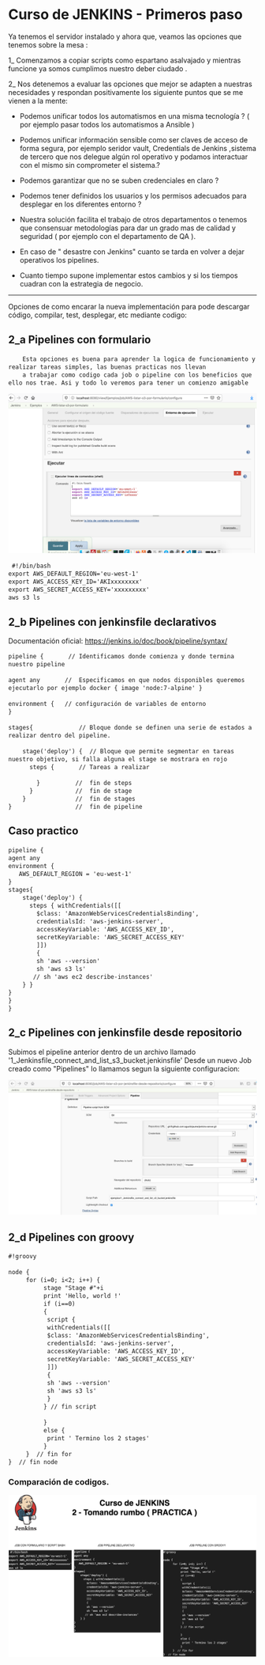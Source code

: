 # Curso de JENKINS - Primeros paso


Ya tenemos el servidor instalado y ahora que, veamos las opciones que tenemos sobre la mesa :

1_ Comenzamos a copiar scripts como espartano asalvajado  y mientras funcione ya somos cumplimos nuestro deber ciudado .


2_ Nos detenemos a evaluar las opciones que mejor se adapten a nuestras necesidades y respondan positivamente los siguiente puntos que se me vienen a la mente:

- Podemos unificar todos los automatismos en una misma tecnología ? ( por ejemplo pasar todos los automatismos a Ansible )

- Podemos unificar información sensible como ser claves de acceso de forma segura,  por ejemplo seridor vault, Credentials de Jenkins ,sistema de tercero que nos delegue algún rol operativo y podamos interactuar con el mismo sin comprometer el sistema.?

- Podemos garantizar que no se suben credenciales en claro ?

- Podemos tener definidos los usuarios y los permisos adecuados para desplegar en los diferentes entorno ?


- Nuestra solución facilita el trabajo de otros departamentos o tenemos que consensuar metodologías para dar un grado mas de calidad y seguridad ( por ejemplo con el departamento de QA ).


- En caso de " desastre con Jenkins" cuanto se tarda en volver a dejar operativos los pipelines.


- Cuanto tiempo supone implementar estos cambios y si los tiempos cuadran con la estrategia de negocio.




---------------------------------------------------------------------------------------------------------------

Opciones de como encarar la nueva implementación para pode descargar código, compilar, test, desplegar, etc mediante codigo:


## 2_a   Pipelines con formulario
        Esta opciones es buena para aprender la logica de funcionamiento y realizar tareas simples, las buenas practicas nos llevan 
        a trabajar como codigo cada job o pipeline con los beneficios que ello nos trae. Asi y todo lo veremos para tener un comienzo amigable

 ![Texto alternativo](imagenes/jenkins_formulario.png)       

```
 #!/bin/bash
export AWS_DEFAULT_REGION='eu-west-1'
export AWS_ACCESS_KEY_ID='AKIxxxxxxxx'
export AWS_SECRET_ACCESS_KEY='xxxxxxxxx'
aws s3 ls  
```

## 2_b   Pipelines con jenkinsfile declarativos 

Documentación oficial:  https://jenkins.io/doc/book/pipeline/syntax/ 


```
pipeline {       // Identificamos donde comienza y donde termina nuestro pipeline

agent any       //  Especificamos en que nodos disponibles queremos ejecutarlo por ejemplo docker { image 'node:7-alpine' }

environment {   // configuración de variables de entorno 
}

stages{             // Bloque donde se definen una serie de estados a realizar dentro del pipeline.   

    stage('deploy') {  // Bloque que permite segmentar en tareas nuestro objetivo, si falla alguna el stage se mostrara en rojo 
      steps {       // Tareas a realizar 
        
        }          //  fin de steps
      }            //  fin de stage
    }              //  fin de stages
}                  //  fin de pipeline
```

## Caso practico 
```
pipeline {
agent any 
environment {
   AWS_DEFAULT_REGION = 'eu-west-1' 
}
stages{ 
    stage('deploy') {
      steps { withCredentials([[
        $class: 'AmazonWebServicesCredentialsBinding', 
        credentialsId: 'aws-jenkins-server', 
        accessKeyVariable: 'AWS_ACCESS_KEY_ID', 
        secretKeyVariable: 'AWS_SECRET_ACCESS_KEY'
        ]]) 
        {
        sh 'aws --version' 
        sh 'aws s3 ls' 
       // sh 'aws ec2 describe-instances'
    } }
} 
} 
}
```


## 2_c   Pipelines con jenkinsfile desde repositorio

Subimos el pipeline anterior dentro de un archivo llamado '1_Jenkinsfile_connect_and_list_s3_bucket.jenkinsfile' 
Desde un nuevo Job creado como "Pipelines" lo llamamos segun la siguiente configuracion:

![Texto alternativo](imagenes/jenkins-pipeline-desde-repositorio.jpeg)


 ## 2_d   Pipelines con groovy

 ```
 #!groovy

node {
      for (i=0; i<2; i++) { 
           stage "Stage #"+i
           print 'Hello, world !'
           if (i==0)
           {
            script {
            withCredentials([[
            $class: 'AmazonWebServicesCredentialsBinding', 
            credentialsId: 'aws-jenkins-server', 
            accessKeyVariable: 'AWS_ACCESS_KEY_ID', 
            secretKeyVariable: 'AWS_SECRET_ACCESS_KEY'
            ]]) 
            {
            sh 'aws --version' 
            sh 'aws s3 ls'
            } 
           } // fin script

           }
           else {
            print ' Termino los 2 stages'
           }
      }  // fin for 
}  // fin node 
```

### Comparación de codigos.


![Texto alternativo](imagenes/diapositivas-2--tecnicapresentacion.png)
















